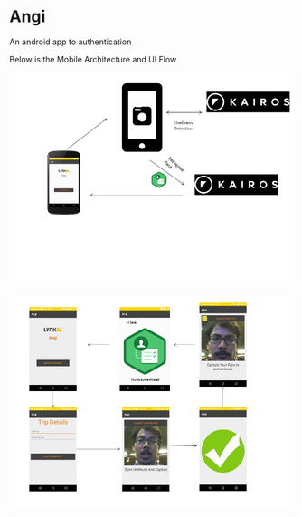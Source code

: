 # Angi

An android app to authentication

Below is the Mobile Architecture and UI Flow

![Screen Shots](Resources\Mobile.JPG?raw=true )

![Screen Shots](Resources\MobileUIFlow.JPG?raw=true )


